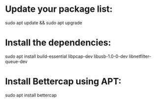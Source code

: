 # Update your package list:
sudo apt update && sudo apt upgrade

# Install the dependencies:
sudo apt install build-essential libpcap-dev libusb-1.0-0-dev libnetfilter-queue-dev

# Install Bettercap using APT:
sudo apt install bettercap
